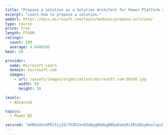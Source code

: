 ```yaml
---
title: "Propose a solution as a Solution Architect for Power Platform and Dynamics 365"
excerpt: "Learn how to propose a solution."
webUrl: https://docs.microsoft.com/learn/modules/propose-solution/
type: course
price: Free
length: PT40M
ratings:
  count: 299
  average: 4.6488295
heat: 50

provider:
  name: Microsoft Learn
  domain: microsoft.com
  images:
    - url: /assets/images/organizations/microsoft.com-50x50.jpg
      width: 50
      height: 50

levels:
  - Advanced

topics:
  - Power BI

secured: "wV0UsUVvGPECtzj25/fhZK3a+OIe6ygRb0egDBbaUsm19i5RS1NzyWuslspchYZeSfi1NOZSqfdpRVQKssHGjddX9YJbhSqfAIXxMDuV6jT8xOevanxuN6FYn55N4OxLunfcaTFdJpDw5C/AdYduxDkrgjiSPS02cDNqvzQvXJYp28VGOyH7JvNq0b6z+ym3dxyMvYezQXAZHKIYxEJMjM+uhwr8/C1uVFS1T2PYpNRQUr+Hz++7J7nLbcZUoJYq+gtGzRMRH7g+BryM3YANv7ds2hdjGvkPOo9177Bd0/cI7ABCKrzSQcwA3Y0+Hw5LHe42OWJYdfJfFKyL4FZpjEyUsYzVhfjG1XMpdoM3CYkgj8/Z84Za9DXLBGHHHqZK6IoK/UGwffHxMwU+6QApLW/VI+L75y7A71eNpraOFk8=;yXDQ6klUMJrAJC343JW16Q=="
---
```


